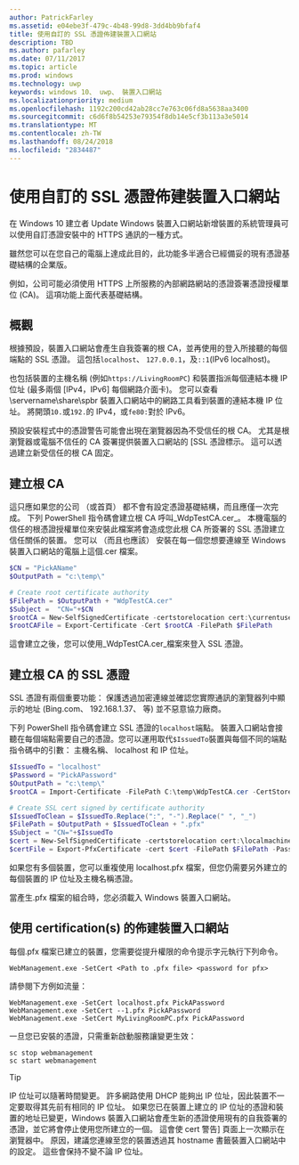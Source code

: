 ```yaml
---
author: PatrickFarley
ms.assetid: e04ebe3f-479c-4b48-99d8-3dd4bb9bfaf4
title: 使用自訂的 SSL 憑證佈建裝置入口網站
description: TBD
ms.author: pafarley
ms.date: 07/11/2017
ms.topic: article
ms.prod: windows
ms.technology: uwp
keywords: windows 10、 uwp、 裝置入口網站
ms.localizationpriority: medium
ms.openlocfilehash: 1192c200cd42ab28cc7e763c06fd8a5638aa3400
ms.sourcegitcommit: c6d6f8b54253e79354f8db14e5cf3b113a3e5014
ms.translationtype: MT
ms.contentlocale: zh-TW
ms.lasthandoff: 08/24/2018
ms.locfileid: "2834487"
---
```

# <a name="provision-device-portal-with-a-custom-ssl-certificate"></a>使用自訂的 SSL 憑證佈建裝置入口網站
在 Windows 10 建立者 Update Windows 裝置入口網站新增裝置的系統管理員可以使用自訂憑證安裝中的 HTTPS 通訊的一種方式。 

雖然您可以在您自己的電腦上達成此目的，此功能多半適合已經備妥的現有憑證基礎結構的企業版。  

例如，公司可能必須使用 HTTPS 上所服務的內部網路網站的憑證簽署憑證授權單位 (CA)。 這項功能上面代表基礎結構。 

## <a name="overview"></a>概觀
根據預設，裝置入口網站會產生自我簽署的根 CA，並再使用的登入所接聽的每個端點的 SSL 憑證。 這包括`localhost`、 `127.0.0.1`，及`::1`(IPv6 localhost)。

也包括裝置的主機名稱 (例如`https://LivingRoomPC`) 和裝置指派每個連結本機 IP 位址 (最多兩個 [IPv4，IPv6] 每個網路介面卡)。 您可以查看 \\servername\share\spbr 裝置入口網站中的網路工具看到裝置的連結本機 IP 位址。 將開頭`10.`或`192.`的 IPv4，或`fe80:`對於 IPv6。 

預設安裝程式中的憑證警告可能會出現在瀏覽器因為不受信任的根 CA。 尤其是根瀏覽器或電腦不信任的 CA 簽署提供裝置入口網站的 [SSL 憑證標示。 這可以透過建立新受信任的根 CA 固定。

## <a name="create-a-root-ca"></a>建立根 CA

這只應如果您的公司 （或首頁） 都不會有設定憑證基礎結構，而且應僅一次完成。 下列 PowerShell 指令碼會建立根 CA 呼叫_WdpTestCA.cer_。 本機電腦的信任的根憑證授權單位來安裝此檔案將會造成您此根 CA 所簽署的 SSL 憑證建立信任關係的裝置。 您可以 （而且也應該） 安裝在每一個您想要連線至 Windows 裝置入口網站的電腦上這個.cer 檔案。  

```PowerShell
$CN = "PickAName"
$OutputPath = "c:\temp\"

# Create root certificate authority
$FilePath = $OutputPath + "WdpTestCA.cer"
$Subject =  "CN="+$CN
$rootCA = New-SelfSignedCertificate -certstorelocation cert:\currentuser\my -Subject $Subject -HashAlgorithm "SHA512" -KeyUsage CertSign,CRLSign
$rootCAFile = Export-Certificate -Cert $rootCA -FilePath $FilePath
```

這會建立之後，您可以使用_WdpTestCA.cer_檔案來登入 SSL 憑證。 

## <a name="create-an-ssl-certificate-with-the-root-ca"></a>建立根 CA 的 SSL 憑證

SSL 憑證有兩個重要功能： 保護透過加密連線並確認您實際通訊的瀏覽器列中顯示的地址 (Bing.com、 192.168.1.37、 等) 並不惡意協力廠商。

下列 PowerShell 指令碼會建立 SSL 憑證的`localhost`端點。 裝置入口網站會接聽在每個端點需要自己的憑證。您可以運用取代`$IssuedTo`裝置與每個不同的端點指令碼中的引數： 主機名稱、 localhost 和 IP 位址。

```PowerShell
$IssuedTo = "localhost"
$Password = "PickAPassword"
$OutputPath = "c:\temp\"
$rootCA = Import-Certificate -FilePath C:\temp\WdpTestCA.cer -CertStoreLocation Cert:\CurrentUser\My\

# Create SSL cert signed by certificate authority
$IssuedToClean = $IssuedTo.Replace(":", "-").Replace(" ", "_")
$FilePath = $OutputPath + $IssuedToClean + ".pfx"
$Subject = "CN="+$IssuedTo
$cert = New-SelfSignedCertificate -certstorelocation cert:\localmachine\my -Subject $Subject -DnsName $IssuedTo -Signer $rootCA -HashAlgorithm "SHA512"
$certFile = Export-PfxCertificate -cert $cert -FilePath $FilePath -Password (ConvertTo-SecureString -String $Password -Force -AsPlainText)
```

如果您有多個裝置，您可以重複使用 localhost.pfx 檔案，但您仍需要另外建立的每個裝置的 IP 位址及主機名稱憑證。

當產生.pfx 檔案的組合時，您必須載入 Windows 裝置入口網站。 

## <a name="provision-device-portal-with-the-certifications"></a>使用 certification(s) 的佈建裝置入口網站

每個.pfx 檔案已建立的裝置，您需要從提升權限的命令提示字元執行下列命令。

```
WebManagement.exe -SetCert <Path to .pfx file> <password for pfx> 
```

請參閱下方例如流量：
```
WebManagement.exe -SetCert localhost.pfx PickAPassword
WebManagement.exe -SetCert --1.pfx PickAPassword
WebManagement.exe -SetCert MyLivingRoomPC.pfx PickAPassword
```

一旦您已安裝的憑證，只需重新啟動服務讓變更生效：

```
sc stop webmanagement
sc start webmanagement
```

> [!TIP]
> IP 位址可以隨著時間變更。
許多網路使用 DHCP 能夠出 IP 位址，因此裝置不一定要取得其先前有相同的 IP 位址。 如果您已在裝置上建立的 IP 位址的憑證和裝置的地址已變更，Windows 裝置入口網站會產生新的憑證使用現有的自我簽署的憑證，並它將會停止使用您所建立的一個。 這會使 cert 警告] 頁面上一次顯示在瀏覽器中。 原因，建議您連線至您的裝置透過其 hostname 書籤裝置入口網站中的設定。 這些會保持不變不論 IP 位址。
